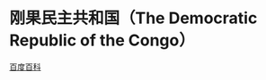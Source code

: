 # 刚果民主共和国（The Democratic Republic of the Congo）

[百度百科](https://baike.baidu.com/item/%E5%88%9A%E6%9E%9C%E6%B0%91%E4%B8%BB%E5%85%B1%E5%92%8C%E5%9B%BD/920462)